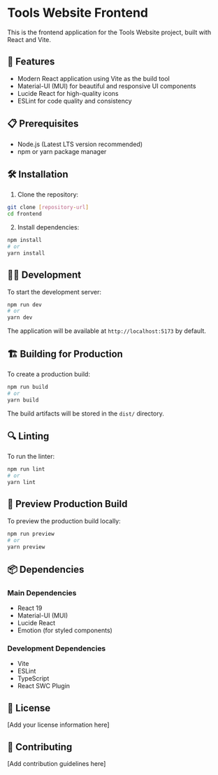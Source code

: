 # Tools Website Frontend

This is the frontend application for the Tools Website project, built with React and Vite.

## 🚀 Features

- Modern React application using Vite as the build tool
- Material-UI (MUI) for beautiful and responsive UI components
- Lucide React for high-quality icons
- ESLint for code quality and consistency

## 📋 Prerequisites

- Node.js (Latest LTS version recommended)
- npm or yarn package manager

## 🛠️ Installation

1. Clone the repository:
```bash
git clone [repository-url]
cd frontend
```

2. Install dependencies:
```bash
npm install
# or
yarn install
```

## 🏃‍♂️ Development

To start the development server:

```bash
npm run dev
# or
yarn dev
```

The application will be available at `http://localhost:5173` by default.

## 🏗️ Building for Production

To create a production build:

```bash
npm run build
# or
yarn build
```

The build artifacts will be stored in the `dist/` directory.

## 🔍 Linting

To run the linter:

```bash
npm run lint
# or
yarn lint
```

## 🧪 Preview Production Build

To preview the production build locally:

```bash
npm run preview
# or
yarn preview
```

## 📦 Dependencies

### Main Dependencies
- React 19
- Material-UI (MUI)
- Lucide React
- Emotion (for styled components)

### Development Dependencies
- Vite
- ESLint
- TypeScript
- React SWC Plugin

## 📝 License

[Add your license information here]

## 👥 Contributing

[Add contribution guidelines here]

